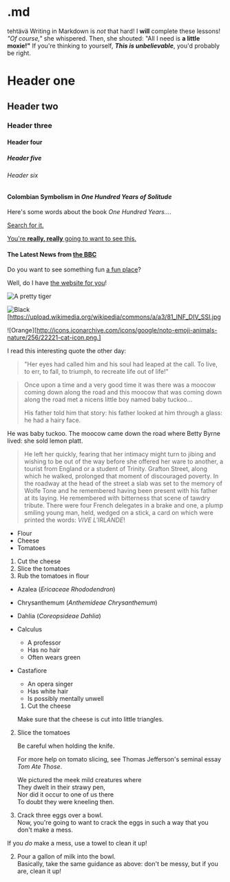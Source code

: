 # .md
tehtävä
Writing in Markdown is _not_ that hard!
I **will** complete these lessons!
_"Of course,"_ she whispered. Then, she shouted: "All I need is **a little moxie!"**
If you're thinking to yourself, **_This is unbelievable_**, you'd probably be right.


# Header one
## Header two
### Header three
#### Header four
##### Header five
###### Header six

#### Colombian Symbolism in _One Hundred Years of Solitude_

Here's some words about the book _One Hundred Years..._.


[Search for it.](www.google.com)

[You're **really, really** going to want to see this.](www.dailykitten.com)

#### The Latest News from [the BBC](www.bbc.com/news)

Do you want to see something fun [a fun place](www.zombo.com)?

Well, do I have [the website for you](www.stumbleupon.com)!



![A pretty tiger](https://upload.wikimedia.org/wikipedia/commons/5/56/Tiger.50.jpg)

![Black][https://upload.wikimedia.org/wikipedia/commons/a/a3/81_INF_DIV_SSI.jpg

![Orange][http://icons.iconarchive.com/icons/google/noto-emoji-animals-nature/256/22221-cat-icon.png.]

[Black]: https://upload.wikimedia.org/wikipedia/commons/a/a3/81_INF_DIV_SSI.jpg


I read this interesting quote the other day:

>"Her eyes had called him and his soul had leaped at the call. To live, to err, to fall, to triumph, to recreate life out of life!"


>Once upon a time and a very good time it was there was a moocow coming down along the road and this moocow that was coming down along the road met a nicens little boy named baby tuckoo...
>
>His father told him that story: his father looked at him through a glass: he had a hairy face.
>
He was baby tuckoo. The moocow came down the road where Betty Byrne lived: she sold lemon platt.

>He left her quickly, fearing that her intimacy might turn to jibing and wishing to be out of the way before she offered her ware to another, a tourist from England or a student of Trinity. Grafton Street, along which he walked, prolonged that moment of discouraged poverty. In the roadway at the head of the street a slab was set to the memory of Wolfe Tone and he remembered having been present with his father at its laying. He remembered with bitterness that scene of tawdry tribute. There were four French delegates in a brake and one, a plump smiling young man, held, wedged on a stick, a card on which were printed the words: _VIVE L'IRLANDE_!




* Flour
* Cheese
* Tomatoes

1. Cut the cheese
2. Slice the tomatoes
3. Rub the tomatoes in flour 


* Azalea (_Ericaceae Rhododendron_)
* Chrysanthemum (_Anthemideae Chrysanthemum_)
* Dahlia (_Coreopsideae Dahlia_)

* Calculus
     * A professor
     * Has no hair
     * Often wears green
* Castafiore
    * An opera singer
    * Has white hair
    * Is possibly mentally unwell


    1. Cut the cheese

   Make sure that the cheese is cut into little triangles.

2. Slice the tomatoes

   Be careful when holding the knife.
   
   For more help on tomato slicing, see Thomas Jefferson's seminal essay _Tom Ate Those_.



   We pictured the meek mild creatures where  
They dwelt in their strawy pen,  
Nor did it occur to one of us there  
To doubt they were kneeling then.  


1. Crack three eggs over a bowl.    
Now, you're going to want to crack the eggs in such a way   that you don't make a mess.  

If you _do_ make a mess, use a towel to clean it up!  

2. Pour a gallon of milk into the bowl.    
 Basically, take the same guidance as above: don't be messy,  but if you are, clean it up!  
